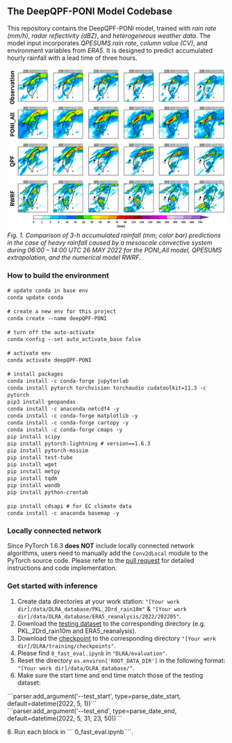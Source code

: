 ## The DeepQPF-PONI Model Codebase

This repository contains the DeepQPF-PONI model, trained with _rain rate (mm/h)_, _radar reflectivity (dBZ)_, and _heterogeneous weather data_. The model input incorporates _QPESUMS rain rate_, _column value (CV)_, and environment variables from _ERA5_. 
It is designed to predict accumulated hourly rainfall with a lead time of three hours.

![](evaluation/codes_from_bk2/CombQPF_20220526_06-11_f99.png)
_Fig. 1. Comparison of 3-h accumulated rainfall (mm; color bar) predictions in the case of heavy rainfall caused by a mesoscale convective system during 06:00 – 14:00 UTC 26 MAY 2022 for the PONI_All model, QPESUMS extrapolation, and the numerical model RWRF._

### How to build the environment
``` python=1
# update conda in base env
conda update conda

# create a new env for this project
conda create --name deepQPF-PONI

# turn off the auto-activate
conda config --set auto_activate_base false

# activate env
conda activate deepQPF-PONI

# install packages
conda install -c conda-forge jupyterlab
conda install pytorch torchvision torchaudio cudatoolkit=11.3 -c pytorch
pip3 install geopandas
conda install -c anaconda netcdf4 -y
conda install -c conda-forge matplotlib -y
conda install -c conda-forge cartopy -y
conda install -c conda-forge cmaps -y
pip install scipy
pip install pytorch-lightning # version==1.6.3
pip install pytorch-msssim
pip install test-tube
pip install wget
pip install metpy
pip install tqdm
pip install wandb
pip install python-crontab

pip install cdsapi # for EC climate data
conda install -c anaconda basemap -y
```
### Locally connected network
Since PyTorch 1.6.3 **does NOT** include locally connected network algorithms, users need to manually add the `Conv2dLocal` module to the PyTorch source code. Please refer to the [pull request](https://github.com/pytorch/pytorch/pull/1583/files) for detailed instructions and code implementation.

### Get started with inference

1. Create data directories at your work station: ```"[Your work dir]/data/DLRA_database/PKL_2Drd_rain10m"``` & ```"[Your work dir]/data/DLRA_database/ERA5_reanalysis/2022/202205"```.
2. Download the [testing dataset](https://drive.google.com/drive/folders/1wIiez4v538lAgb8KCAO9Rhnc-FOLgC8w?usp=drive_link "AllDataDict") to the corresponding directory (e.g. PKL_2Drd_rain10m and ERA5_reanalysis).
3. Download the [checkpoint]() to the corresponding directory ```"[Your work dir]/DLRA/training/checkpoints"```.
4. Please find ``` 0_fast_eval.ipynb ``` in ```"DLRA/evaluation"```.
5. Reset the directory ```os.environ['ROOT_DATA_DIR']``` in the following format: ```"[Your work dir]/data/DLRA_database/"```.
6. Make sure the start time and end time match those of the testing dataset:
  <p>```parser.add_argument('--test_start', type=parse_date_start, default=datetime(2022, 5, 1))```<br>
   ```parser.add_argument('--test_end', type=parse_date_end, default=datetime(2022, 5, 31, 23, 50))```</p>
8. Run each block in ``` 0_fast_eval.ipynb ```.







